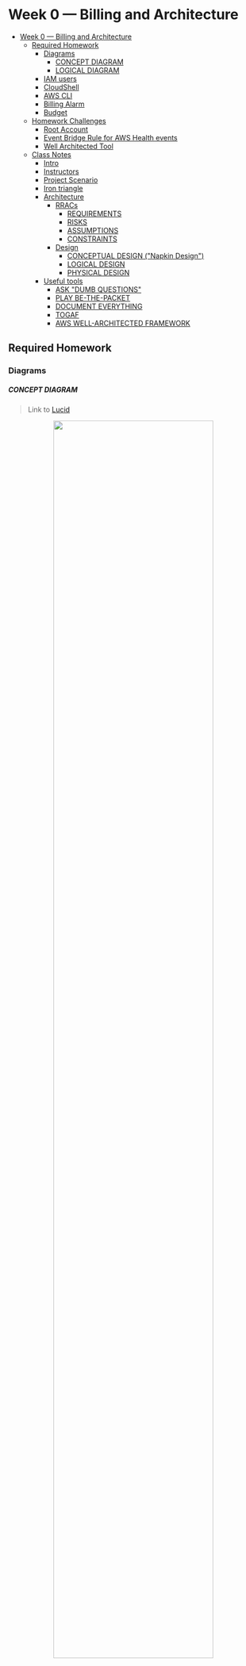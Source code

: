 # Week 0 — Billing and Architecture

- [Week 0 — Billing and Architecture](#week-0--billing-and-architecture)
  - [Required Homework](#required-homework)
    - [Diagrams](#diagrams)
        - [CONCEPT DIAGRAM](#concept-diagram)
        - [LOGICAL DIAGRAM](#logical-diagram)
    - [IAM users](#iam-users)
    - [CloudShell](#cloudshell)
    - [AWS CLI](#aws-cli)
    - [Billing Alarm](#billing-alarm)
    - [Budget](#budget)
  - [Homework Challenges](#homework-challenges)
    - [Root Account](#root-account)
    - [Event Bridge Rule for AWS Health events](#event-bridge-rule-for-aws-health-events)
    - [Well Architected Tool](#well-architected-tool)
  - [Class Notes](#class-notes)
    - [Intro](#intro)
    - [Instructors](#instructors)
    - [Project Scenario](#project-scenario)
    - [Iron triangle](#iron-triangle)
    - [Architecture](#architecture)
      - [RRACs](#rracs)
        - [REQUIREMENTS](#requirements)
        - [RISKS](#risks)
        - [ASSUMPTIONS](#assumptions)
        - [CONSTRAINTS](#constraints)
      - [Design](#design)
        - [CONCEPTUAL DESIGN ("Napkin Design")](#conceptual-design-napkin-design)
        - [LOGICAL DESIGN](#logical-design)
        - [PHYSICAL DESIGN](#physical-design)
    - [Useful tools](#useful-tools)
      - [ASK "DUMB QUESTIONS"](#ask-dumb-questions)
      - [PLAY BE-THE-PACKET](#play-be-the-packet)
      - [DOCUMENT EVERYTHING](#document-everything)
      - [TOGAF](#togaf)
      - [AWS WELL-ARCHITECTED FRAMEWORK](#aws-well-architected-framework)

## Required Homework

### Diagrams
##### CONCEPT DIAGRAM
> Link to [Lucid](https://lucid.app/lucidchart/d8286efd-b2db-49c2-a6ac-63f4a0045780/edit?viewport_loc=-715%2C-127%2C4137%2C1479%2C0_0&invitationId=inv_e33cd10b-5114-4e80-9901-c784154ce8dd)

<p align="center">
  <img src="./assets/week0/cruddur-concept-diagram.png" width="80%">
</p>

##### LOGICAL DIAGRAM
> Link to [Lucid](https://lucid.app/lucidchart/655e59e3-0047-4852-b2b5-1a672064f39d/edit?viewport_loc=-186%2C90%2C2000%2C1194%2C0_0&invitationId=inv_6157e264-be79-461e-a5d7-a6dffc5524b3)

<p align="center">
  <img src="./assets/week0/cruddur-logical-diagram.png" width="80%">
</p>

### IAM users
* Created a IAM user group with the `AdministratorAccess` AWS managed policy attached
* Created two users:
  * one with just console access
    * this user has MFA setup
  * one with just API access, to be used with Terraform
    * I'll be automating everything with Terraform in an attempt to make it to Red Squat 🚀
    * As seen below, only this user has API credentials generated

> 📌 **Note**: I created two users because I want to clearly see what was done by Terraform and what was done by my user in CloudTrail

![](./assets/week0/iam-users.png)

### CloudShell
I logged into my account and used CloudShell (last digits blured to prevent exposure)

![](assets/week0/cloudshell.png)

### AWS CLI
I added the task to get the AWS CLI installed in Gitpod. This was done in [`742023a`](https://github.com/romogo17/aws-bootcamp-cruddur-2023/commit/742023aa3552452a092d48f3d926c5b4d73afc30)

![](assets/week0/aws-cli-gitpod.png)

I already use the `aws` CLI for work, I also have it installed in my workstation (last digits blured to prevent exposure)

![](assets/week0/aws-cli-local.png)

### Billing Alarm

* Created a Billing Alarm whenever the EstimatedCharges >= $25 USD
* This alarm was created by Terraform. The automation can be found in [`infrastructure/00-billing-budgets-and-health`](../infrastructure/00-billing-budgets-and-health/)

![](assets/week0/billing-alarm.png)

### Budget

* Created a Budget of $2 USD
* A spend of $1 USD (threshold) will trigger an alert to my email
* The budget was created by Terraform. The automation can be found in [`infrastructure/00-billing-budgets-and-health`](../infrastructure/00-billing-budgets-and-health/)

![](assets/week0/budget.png)


## Homework Challenges

Aside from the challenge tasks, my main challenge during the bootcamp in order to get Red Squad 🚀 will be to automate the deployment of everything through Terraform
* As a prerequisite, I created an S3 bucket and a DynamoDB table to use the Terraform S3 backend
* All the terraform code is located under [`infrastructure/`](../infrastructure/). I'll be following the **layering** approach. The first couple layers will have independant foundational automation (billing alerts, SNS topics, DNS, etc.) and most of the actual Cruddur infrastructure will live in it's own layer

### Root Account
* Enabled `Receive Billing Alerts` under the account's Billing Preferences.
  * This was a prerequisite to setup Billing Alarms
* I also configured MFA for the root account, which is part of the homework challenges.

![](assets/week0/root-account-iam.png)

### Event Bridge Rule for AWS Health events
* Created an Event Bridge Rule to capture AWS Health events and send them to an SNS topic.
* The target SNS topic has a subscription with my email

![](assets/week0/aws-health-event-rule.png)

### Well Architected Tool

In order to get familiar with the Well Architected Tool, I did an assessment of all the cuestions in the default lens

![](assets/week0/well-architected-tool.png)

## Class Notes
### Intro
- Videos will be recorded in case we need to catch up

### Instructors
- Margaret Valtierra: Solutions Engineering
- Chris Williams: Principal Cloud Solutions Architect
- Shala Warner

### Project Scenario
> There's no such thing as greenfield. _Quite true_ :)

- Microservice architecture

### Iron triangle
Chose two...
- Scope (features, functionality)
- Cost (budget, resources)
- Time (schedule)

### Architecture

#### RRACs
##### REQUIREMENTS
Something that the project must achieve at the end. Technical or business oriented
- verifiable
- monitorable
- traceable
- feasible

##### RISKS
Prevents the project from being successful (must be mitigated), for example:
- SPoFs (Single Point of Failures)
- user commitment
- late delivery

##### ASSUMPTIONS
Factors held as true for the planning & implementation phases, for example:
- sufficient network bandwith

##### CONSTRAINTS
Policy or technical limitations for the project, for example:
- time
- budget
- vendor selections

#### Design
From gathering the RRACs, you create your designs

##### CONCEPTUAL DESIGN ("Napkin Design")
- Created by business stakeholders and architects
- Defines concepts and rules

##### LOGICAL DESIGN
- Defines how the system should be implemented
- Environment without actual names or sizes

##### PHYSICAL DESIGN
- Representationof the actual thing that was built (IPs of servers, ARNs of resources, etc)


### Useful tools

#### ASK "DUMB QUESTIONS"
- Why are we in the room?
- How will we get this amount of work done?
- How will it make money?
- Do we have the skillset needed to make this a reality?

#### PLAY BE-THE-PACKET
- Be as granular as possible.
- Educates you about the system you're trying to build

#### DOCUMENT EVERYTHING
- What it does, where the staful data resides, where the ephemeral data resides

#### TOGAF
TOGAF is an architecture framework that provides the methods and tools for assisting in the acceptance, production, use, and maintenance of an enterprise architecture.  It is based on an iterative process model supported by best practices and re-usable set of existing architecture assets

- Most popular framework for EA

#### AWS WELL-ARCHITECTED FRAMEWORK
Asks the right questions (from a TOGAF perspective) to highlight blindspots. Naturally falls into the RRAC buckets. Powerful tool in the architect's toolbelt.

1. Operational excellence
1. Security
1. Reliability
1. Performance efficiency
1. Cost optimization
1. Sustainability


